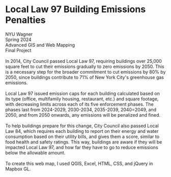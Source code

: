 <h1>Local Law 97 Building Emissions Penalties</h1>
NYU Wagner <br>
Spring 2024 <br>
Advanced GIS and Web Mapping <br>
Final Project 
<br>
<br>
In 2014, City Council passed Local Law 97, requiring buildings over 25,000 square feet to cut their emissions gradually to zero emissions by 2050. This is a necessary step for the broader commitment to cut emissions by 80% by 2050, since buildings contribute to 71% of New York City's greenhouse gas emissions. 
<br>
<br>
Local Law 97 issued emission caps for each building calculated based on its type (office, multifamily housing, restaurant, etc.) and square footage, with decreasing limits across each of its five enforcement phases. The phases last from 2024-2029, 2030-2034, 2035-2039, 2040=2049, and 2050, and from 2050 onwards, any emissions will be penalized and fined.
<br>
<br>
To help buildings prepare for this change, City Council also passed Local Law 84, which requires each building to report on their energy and water consumption based on their utility bills, and gives them a score, similar to food health and safety ratings. This way, buildings are aware if they will be impacted Local Law 97, and how far they have to go to reduce emissions below the allowable amount. 
<br>
<br>
To create this web map, I used QGIS, Excel, HTML, CSS, and jQuery in Mapbox GL.
